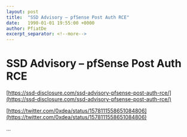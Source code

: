 ```yaml
---
layout: post
title:  "SSD Advisory – pfSense Post Auth RCE"
date:   1990-01-01 19:55:00 +0000
author: PfiatDe
excerpt_separator: <!--more-->
---
```


# SSD Advisory – pfSense Post Auth RCE

[https://ssd-disclosure.com/ssd-advisory-pfsense-post-auth-rce/](https://ssd-disclosure.com/ssd-advisory-pfsense-post-auth-rce/)

[https://twitter.com/0xdea/status/1578111558651084806](https://twitter.com/0xdea/status/1578111558651084806)

...
<!--more-->

